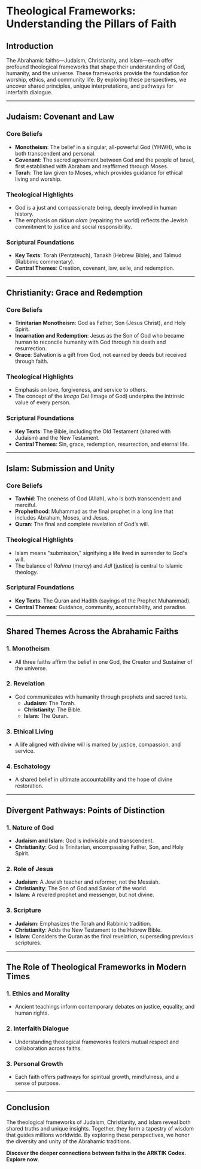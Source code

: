 # Theological Frameworks: Understanding the Pillars of Faith

## **Introduction**
The Abrahamic faiths—Judaism, Christianity, and Islam—each offer profound theological frameworks that shape their understanding of God, humanity, and the universe. These frameworks provide the foundation for worship, ethics, and community life. By exploring these perspectives, we uncover shared principles, unique interpretations, and pathways for interfaith dialogue.

---

## **Judaism: Covenant and Law**

### **Core Beliefs**
- **Monotheism**: The belief in a singular, all-powerful God (YHWH), who is both transcendent and personal.
- **Covenant**: The sacred agreement between God and the people of Israel, first established with Abraham and reaffirmed through Moses.
- **Torah**: The law given to Moses, which provides guidance for ethical living and worship.

### **Theological Highlights**
- God is a just and compassionate being, deeply involved in human history.
- The emphasis on *tikkun olam* (repairing the world) reflects the Jewish commitment to justice and social responsibility.

### **Scriptural Foundations**
- **Key Texts**: Torah (Pentateuch), Tanakh (Hebrew Bible), and Talmud (Rabbinic commentary).
- **Central Themes**: Creation, covenant, law, exile, and redemption.

---

## **Christianity: Grace and Redemption**

### **Core Beliefs**
- **Trinitarian Monotheism**: God as Father, Son (Jesus Christ), and Holy Spirit.
- **Incarnation and Redemption**: Jesus as the Son of God who became human to reconcile humanity with God through his death and resurrection.
- **Grace**: Salvation is a gift from God, not earned by deeds but received through faith.

### **Theological Highlights**
- Emphasis on love, forgiveness, and service to others.
- The concept of the *Imago Dei* (Image of God) underpins the intrinsic value of every person.

### **Scriptural Foundations**
- **Key Texts**: The Bible, including the Old Testament (shared with Judaism) and the New Testament.
- **Central Themes**: Sin, grace, redemption, resurrection, and eternal life.

---

## **Islam: Submission and Unity**

### **Core Beliefs**
- **Tawhid**: The oneness of God (Allah), who is both transcendent and merciful.
- **Prophethood**: Muhammad as the final prophet in a long line that includes Abraham, Moses, and Jesus.
- **Quran**: The final and complete revelation of God’s will.

### **Theological Highlights**
- Islam means "submission," signifying a life lived in surrender to God's will.
- The balance of *Rahma* (mercy) and *Adl* (justice) is central to Islamic theology.

### **Scriptural Foundations**
- **Key Texts**: The Quran and Hadith (sayings of the Prophet Muhammad).
- **Central Themes**: Guidance, community, accountability, and paradise.

---

## **Shared Themes Across the Abrahamic Faiths**

### **1. Monotheism**
- All three faiths affirm the belief in one God, the Creator and Sustainer of the universe.

### **2. Revelation**
- God communicates with humanity through prophets and sacred texts.
  - **Judaism**: The Torah.
  - **Christianity**: The Bible.
  - **Islam**: The Quran.

### **3. Ethical Living**
- A life aligned with divine will is marked by justice, compassion, and service.

### **4. Eschatology**
- A shared belief in ultimate accountability and the hope of divine restoration.

---

## **Divergent Pathways: Points of Distinction**

### **1. Nature of God**
- **Judaism and Islam**: God is indivisible and transcendent.
- **Christianity**: God is Trinitarian, encompassing Father, Son, and Holy Spirit.

### **2. Role of Jesus**
- **Judaism**: A Jewish teacher and reformer, not the Messiah.
- **Christianity**: The Son of God and Savior of the world.
- **Islam**: A revered prophet and messenger, but not divine.

### **3. Scripture**
- **Judaism**: Emphasizes the Torah and Rabbinic tradition.
- **Christianity**: Adds the New Testament to the Hebrew Bible.
- **Islam**: Considers the Quran as the final revelation, superseding previous scriptures.

---

## **The Role of Theological Frameworks in Modern Times**

### **1. Ethics and Morality**
- Ancient teachings inform contemporary debates on justice, equality, and human rights.

### **2. Interfaith Dialogue**
- Understanding theological frameworks fosters mutual respect and collaboration across faiths.

### **3. Personal Growth**
- Each faith offers pathways for spiritual growth, mindfulness, and a sense of purpose.

---

## **Conclusion**
The theological frameworks of Judaism, Christianity, and Islam reveal both shared truths and unique insights. Together, they form a tapestry of wisdom that guides millions worldwide. By exploring these perspectives, we honor the diversity and unity of the Abrahamic traditions.

**Discover the deeper connections between faiths in the ARKTIK Codex. Explore now.**

